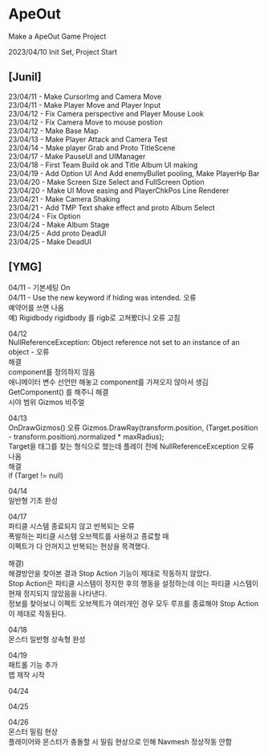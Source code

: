 # ApeOut
Make a ApeOut Game Project

2023/04/10 Init Set, Project Start


## [Junil]
23/04/11 - Make CursorImg and Camera Move    
23/04/11 - Make Player Move and Player Input    
23/04/12 - Fix Camera perspective and Player Mouse Look    
23/04/12 - Fix Camera Move to mouse postion    
23/04/12 - Make Base Map    
23/04/13 - Make Player Attack and Camera Test    
23/04/14 - Make player Grab and Proto TitleScene    
23/04/17 - Make PauseUI and UIManager    
23/04/18 - First Team Build ok and Title Album UI making    
23/04/19 - Add Option UI And Add enemyBullet pooling, Make PlayerHp Bar    
23/04/20 - Make Screen Size Select and FullScreen Option    
23/04/20 - Make UI Move easing and PlayerChkPos Line Renderer    
23/04/21 - Make Camera Shaking    
23/04/21 - Add TMP Text shake effect and proto Album Select    
23/04/24 - Fix Option    
23/04/24 - Make Album Stage    
23/04/25 - Add proto DeadUI    
23/04/25 - Make DeadUI    


## [YMG]
04/11 - 기본세팅 On    
04/11 - Use the new keyword if hiding was intended. 오류    
예약어를 쓰면 나옴    
예) Rigidbody rigidbody 를 rigb로 고쳐봤더니 오류 고침    

04/12    
NullReferenceException: Object reference not set to an instance of an object - 오류    
해결    
component를 정의하지 않음    
애니메이터 변수 선언만 해놓고 component를 가져오지 않아서 생김    
GetComponent<Animator>() 를 해주니 해결    
시야 범위 Gizmos 비주얼    

04/13    
OnDrawGizmos() 오류
Gizmos.DrawRay(transform.position, (Target.position - transform.position).normalized * maxRadius);    
Target을 태그를 찾는 형식으로 했는데 플레이 전에 NullReferenceException 오류 나옴    
해결    
if (Target != null)    
    
04/14    
일반형 기초 완성  

04/17    
파티클 시스템 종료되지 않고 반복되는 오류    
폭발하는 파티클 시스템 오브젝트를 사용하고 종료할 때    
이펙트가 다 안꺼지고 반복되는 현상을 목격했다.    

해결)    
해결방안을 찾아본 결과 Stop Action 기능이 제대로 작동하지 않았다.    
Stop Action은 파티클 시스템이 정지한 후의 행동을 설정하는데 이는 파티클 시스템이 현재 정지되지 않았음을 나타낸다.    
정보를 찾아보니 이펙트 오브젝트가 여러개인 경우 모두 루프를 종료해야 Stop Action이 제대로 작동된다.    
    
04/18    
몬스터 일반형 상속형 완성    

04/19    
패트롤 기능 추가    
맵 제작 시작    
    
04/24

04/25

04/26    
    몬스터 밀림 현상    
    플레이어와 몬스터가 충돌할 시 밀림 현상으로 인해 Navmesh 정상작동 안함    
    
